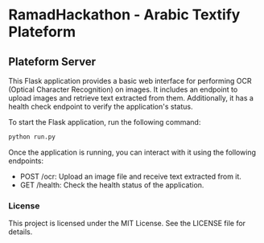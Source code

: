 # RamadHackathon - Arabic Textify Plateform

## Plateform Server

This Flask application provides a basic web interface for performing OCR (Optical Character Recognition) on images. It includes an endpoint to upload images and retrieve text extracted from them. Additionally, it has a health check endpoint to verify the application's status.

To start the Flask application, run the following command:

```bash
python run.py
```

Once the application is running, you can interact with it using the following endpoints:

- POST /ocr: Upload an image file and receive text extracted from it.
- GET /health: Check the health status of the application.

### License

This project is licensed under the MIT License. See the LICENSE file for details.